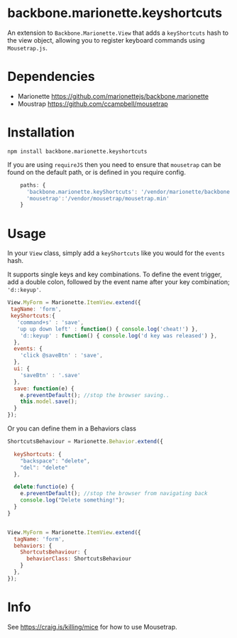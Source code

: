 # backbone.marionette.keyshortcuts
An extension to `Backbone.Marionette.View` that adds a `keyShortcuts` hash to the view object, allowing you to register keyboard commands using `Mousetrap.js`.

# Dependencies
 * Marionette https://github.com/marionettejs/backbone.marionette
 * Moustrap https://github.com/ccampbell/mousetrap
 
# Installation
    npm install backbone.marionette.keyshortcuts

If you are using `requireJS` then you need to ensure that `mousetrap` can be found on the default path, or is defined in you require config.
```` javascript
    paths: {
      'backbone.marionette.keyShortcuts': '/vendor/marionette/backbone.marionette.keyshortcuts',
      'mousetrap':'/vendor/mousetrap/mousetrap.min'
    }
````

# Usage

In your `View` class, simply add a `keyShortcuts` like you would for the `events` hash.

It supports single keys and key combinations. To define the event trigger, add a double colon, followed by the event name after your key combination; `'d::keyup'`.
```` javascript
View.MyForm = Marionette.ItemView.extend({
 tagName: 'form',
 keyShortcuts:{
   'command+s' : 'save',
   'up up down left' : function() { console.log('cheat!') },
    'd::keyup' : function() { console.log('d key was released') },
  },
  events: {
    'click @saveBtn' : 'save',
  },
  ui: {
    'saveBtn' : '.save'
  },
  save: function(e) {
    e.preventDefault(); //stop the browser saving..
    this.model.save();
  }
});
````
Or you can define them in a Behaviors class
```` javascript   
ShortcutsBehaviour = Marionette.Behavior.extend({

  keyShortcuts: {
    "backspace": "delete",
    "del": "delete"
  },

  delete:functio(e) {
    e.preventDefault(); //stop the browser from navigating back
    console.log("Delete something!");
  }
}


View.MyForm = Marionette.ItemView.extend({
  tagName: 'form',
  behaviors: {
    ShortcutsBehaviour: {
      behaviorClass: ShortcutsBehaviour
    }
  },
});
````

# Info
See https://craig.is/killing/mice for how to use Mousetrap.
